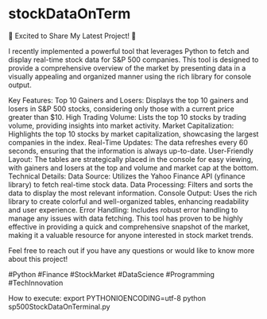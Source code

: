 # stockDataOnTerm

🚀 Excited to Share My Latest Project! 🚀

I recently implemented a powerful tool that leverages Python to fetch and display real-time stock data for S&P 500 companies. This tool is designed to provide a comprehensive overview of the market by presenting data in a visually appealing and organized manner using the rich library for console output.

Key Features:
Top 10 Gainers and Losers: Displays the top 10 gainers and losers in S&P 500 stocks, considering only those with a current price greater than $10.
High Trading Volume: Lists the top 10 stocks by trading volume, providing insights into market activity.
Market Capitalization: Highlights the top 10 stocks by market capitalization, showcasing the largest companies in the index.
Real-Time Updates: The data refreshes every 60 seconds, ensuring that the information is always up-to-date.
User-Friendly Layout: The tables are strategically placed in the console for easy viewing, with gainers and losers at the top and volume and market cap at the bottom.
Technical Details:
Data Source: Utilizes the Yahoo Finance API (yfinance library) to fetch real-time stock data.
Data Processing: Filters and sorts the data to display the most relevant information.
Console Output: Uses the rich library to create colorful and well-organized tables, enhancing readability and user experience.
Error Handling: Includes robust error handling to manage any issues with data fetching.
This tool has proven to be highly effective in providing a quick and comprehensive snapshot of the market, making it a valuable resource for anyone interested in stock market trends.

Feel free to reach out if you have any questions or would like to know more about this project!

#Python #Finance #StockMarket #DataScience #Programming #TechInnovation

How to execute:
export PYTHONIOENCODING=utf-8
python sp500StockDataOnTerminal.py
